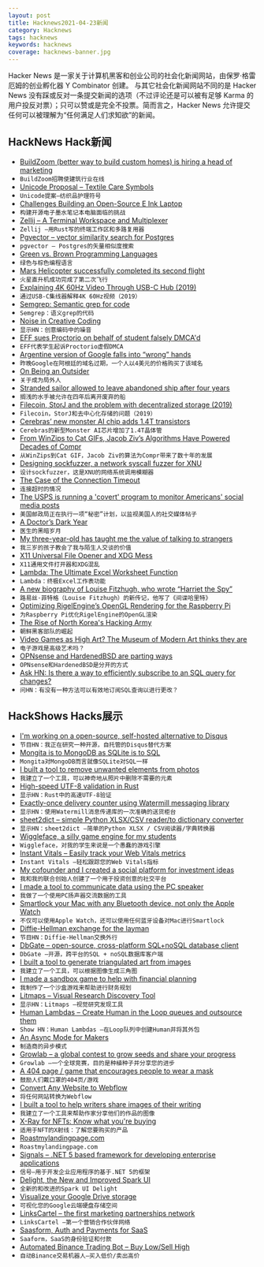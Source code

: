 ```yaml
---
layout: post
title: Hacknews2021-04-23新闻
category: Hacknews
tags: hacknews
keywords: hacknews
coverage: hacknews-banner.jpg
---
```


Hacker News 是一家关于计算机黑客和创业公司的社会化新闻网站，由保罗·格雷厄姆的创业孵化器 Y Combinator 创建。
与其它社会化新闻网站不同的是 Hacker News 没有踩或反对一条提交新闻的选项（不过评论还是可以被有足够 Karma 的用户投反对票）；只可以赞或是完全不投票。简而言之，Hacker News 允许提交任何可以被理解为“任何满足人们求知欲”的新闻。

## HackNews Hack新闻


- [BuildZoom (better way to build custom homes) is hiring a head of marketing](https://jobs.lever.co/buildzoom)
- `BuildZoom招聘使建筑行业在线`
- [Unicode Proposal – Textile Care Symbols](https://github.com/Crissov/unicode-proposals/issues/410)
- `Unicode提案–纺织品护理符号`
- [Challenges Building an Open-Source E Ink Laptop](https://alexsoto.dev/challenges-building-an-open-source-eink-laptop.html)
- `构建开源电子墨水笔记本电脑面临的挑战`
- [Zellij – A Terminal Workspace and Multiplexer](http://zellij.dev/news/beta#)
- `Zellij –用Rust写的终端工作区和多路复用器`
- [Pgvector – vector similarity search for Postgres](https://github.com/ankane/pgvector)
- `pgvector – Postgres的矢量相似度搜索`
- [Green vs. Brown Programming Languages](https://earthly.dev/blog/brown-green-language/)
- `绿色与棕色编程语言`
- [Mars Helicopter successfully completed its second flight](https://twitter.com/NASAJPL/status/1385228111323615239)
- `火星直升机成功完成了第二次飞行`
- [Explaining 4K 60Hz Video Through USB-C Hub (2019)](https://www.bigmessowires.com/2019/05/19/explaining-4k-60hz-video-through-usb-c-hub/)
- `通过USB-C集线器解释4K 60Hz视频（2019）`
- [Semgrep: Semantic grep for code](https://semgrep.dev)
- `Semgrep：语义grep的代码`
- [Noise in Creative Coding](https://varun.ca/noise/)
- `显示HN：创意编码中的噪音`
- [EFF sues Proctorio on behalf of student falsely DMCA'd](https://www.eff.org/press/releases/eff-sues-proctorio-behalf-student-it-falsely-accused-copyright-infringement-get)
- `EFF代表学生起诉Proctorio虚假DMCA`
- [Argentine version of Google falls into “wrong” hands](https://en.mercopress.com/2021/04/22/argentine-version-of-google-falls-into-wrong-hands-leading-to-search-engine-s-temporary-collapse)
- `昨晚Google在阿根廷的域名过期，一个人以4美元的价格购买了该域名`
- [On Being an Outsider](https://lithub.com/on-being-an-outsider-words-by-charles-simic-photos-romeo-alaeff/)
- `关于成为局外人`
- [Stranded sailor allowed to leave abandoned ship after four years](https://www.bbc.com/news/world-middle-east-56842506)
- `搁浅的水手被允许在四年后离开废弃的船`
- [Filecoin, StorJ and the problem with decentralized storage (2019)](https://randomoracle.wordpress.com/2019/12/07/filecoin-storj-and-the-problem-with-decentralized-storage/)
- `Filecoin，StorJ和去中心化存储的问题（2019）`
- [Cerebras’ new monster AI chip adds 1.4T transistors](https://spectrum.ieee.org/tech-talk/semiconductors/processors/cerebras-giant-ai-chip-now-has-a-trillions-more-transistors)
- `Cerebras的新型Monster AI芯片增加了1.4T晶体管`
- [From WinZips to Cat GIFs, Jacob Ziv’s Algorithms Have Powered Decades of Compr](https://spectrum.ieee.org/geek-life/profiles/from-winzips-to-cat-gifs-jacob-zivs-algorithms-have-powered-decades-of-compression)
- `从WinZips到Cat GIF，Jacob Ziv的算法为Compr带来了数十年的发展`
- [Designing sockfuzzer, a network syscall fuzzer for XNU](https://googleprojectzero.blogspot.com/2021/04/designing-sockfuzzer-network-syscall.html)
- `设计sockfuzzer，这是XNU的网络系统调用模糊器`
- [The Case of the Connection Timeout](https://mysteries.wizardzines.com/connection-timeout.html)
- `连接超时的情况`
- [The USPS is running a 'covert' program to monitor Americans' social media posts](https://news.yahoo.com/the-postal-service-is-running-a-running-a-covert-operations-program-that-monitors-americans-social-media-posts-160022919.html)
- `美国邮政局正在执行一项“秘密”计划，以监视美国人的社交媒体帖子`
- [A Doctor’s Dark Year](https://www.newyorker.com/science/medical-dispatch/a-doctors-dark-year)
- `医生的黑暗岁月`
- [My three-year-old has taught me the value of talking to strangers](https://www.economist.com/1843/2021/04/20/my-three-year-old-has-taught-me-the-value-of-talking-to-strangers)
- `我三岁的孩子教会了我与陌生人交谈的价值`
- [X11 Universal File Opener and XDG Mess](https://vermaden.wordpress.com/2021/04/22/freebsd-desktop-part-24-configuration-universal-file-opener/)
- `X11通用文件打开器和XDG混乱`
- [Lambda: The Ultimate Excel Worksheet Function](https://www.microsoft.com/en-us/research/blog/lambda-the-ultimatae-excel-worksheet-function/)
- `Lambda：终极Excel工作表功能`
- [A new biography of Louise Fitzhugh, who wrote “Harriet the Spy”](https://www.publicbooks.org/when-the-writing-takes-over-the-writer/)
- `路易丝·菲特格（Louise Fitzhugh）的新传记，他写了《间谍哈里特》`
- [Optimizing RigelEngine’s OpenGL Rendering for the Raspberry Pi](https://lethalguitar.wordpress.com/2021/04/22/optimizing-rigelengines-opengl-rendering-for-the-raspberry-pi/)
- `为Raspberry Pi优化RigelEngine的OpenGL渲染`
- [The Rise of North Korea's Hacking Army](https://www.newyorker.com/magazine/2021/04/26/the-incredible-rise-of-north-koreas-hacking-army)
- `朝鲜黑客部队的崛起`
- [Video Games as High Art? The Museum of Modern Art thinks they are](http://doomlaser.com/videogames-as-high-art/?hn)
- `电子游戏是高级艺术吗？`
- [OPNsense and HardenedBSD are parting ways](https://forum.opnsense.org/index.php?topic=22761.msg108313#msg108313)
- `OPNsense和HardenedBSD是分开的方式`
- [Ask HN: Is there a way to efficiently subscribe to an SQL query for changes?](item?id=26901352)
- `问HN：有没有一种方法可以有效地订阅SQL查询以进行更改？`


## HackShows Hacks展示

- [ I'm working on a open-source, self-hosted alternative to Disqus](https://cusdis.com)
- `节目HN：我正在研究一种开源，自托管的Disqus替代方案`
- [ Mongita is to MongoDB as SQLite is to SQL](https://github.com/scottrogowski/mongita)
- `Mongita对MongoDB而言就像SQLite对SQL一样`
- [ I built a tool to remove unwanted elements from photos](https://www.cutout.pro/imageRetouch.html)
- `我建立了一个工具，可以神奇地从照片中删除不需要的元素`
- [ High-speed UTF-8 validation in Rust](https://github.com/rusticstuff/simdutf8)
- `显示HN：Rust中的高速UTF-8验证`
- [ Exactly-once delivery counter using Watermill messaging library](https://github.com/ThreeDotsLabs/watermill/tree/exactly-once-delivery-example/_examples/real-world-examples/exactly-once-delivery-counter)
- `显示HN：使用Watermill消息传递库的一次准确的送货柜台`
- [ sheet2dict – simple Python XLSX/CSV reader/to dictionary converter](https://github.com/Pytlicek/sheet2dict)
- `显示HN：sheet2dict –简单的Python XLSX / CSV阅读器/字典转换器`
- [ Wiggleface, a silly game engine for my students](https://github.com/AZHenley/wiggleface)
- `Wiggleface，对我的学生来说是一个愚蠢的游戏引擎`
- [ Instant Vitals – Easily track your Web Vitals metrics](https://vitals.dev/)
- `Instant Vitals –轻松跟踪您的Web Vitals指标`
- [ My cofounder and I created a social platform for investment ideas](https://info.utradea.com/feed)
- `我和我的联合创始人创建了一个用于投资创意的社交平台`
- [ I made a tool to communicate data using the PC speaker](https://github.com/ggerganov/ggwave/tree/master/examples/r2t2)
- `我做了一个使用PC扬声器交流数据的工具`
- [ Smartlock your Mac with any Bluetooth device, not only the Apple Watch](https://gadgetish.com/osx.html)
- `不仅可以使用Apple Watch，还可以使用任何蓝牙设备对Mac进行Smartlock`
- [ Diffie-Hellman exchange for the layman](https://borisreitman.com/privacy.html)
- `节目HN：Diffie-Hellman交换外行`
- [ DbGate – open-source, cross-platform SQL+noSQL database client](https://dbgate.org/)
- `DbGate –开源，跨平台的SQL + noSQL数据库客户端`
- [ I built a tool to generate triangulated art from images](https://github.com/RH12503/Triangula)
- `我建立了一个工具，可以根据图像生成三角图`
- [ I made a sandbox game to help with financial planning](https://simulator.money/)
- `我制作了一个沙盒游戏来帮助进行财务规划`
- [ Litmaps – Visual Research Discovery Tool](https://app.litmaps.co)
- `显示HN：Litmaps –视觉研究发现工具`
- [ Human Lambdas – Create Human in the Loop queues and outsource them](https://humanlambdas.com/)
- `Show HN：Human Lambdas –在Loop队列中创建Human并将其外包`
- [ An Async Mode for Makers](https://www.supernormal.com)
- `制造商的异步模式`
- [ Growlab – a global contest to grow seeds and share your progress](https://github.com/alexellis/growlab)
- `Growlab –一个全球竞赛，目的是种植种子并分享您的进步`
- [ A 404 page / game that encourages people to wear a mask](item?id=26901205)
- `鼓励人们戴口罩的404页/游戏`
- [ Convert Any Website to Webflow](https://flowgenius.co)
- `将任何网站转换为Webflow`
- [ I built a tool to help writers share images of their writing](https://typeshare.co/)
- `我建立了一个工具来帮助作家分享他们的作品的图像`
- [ X-Ray for NFTs: Know what you're buying](https://chrome.google.com/webstore/detail/nifty-scanner/eoepooeledpjaoehhokhalpmlmjbedhe)
- `适用于NFT的X射线：了解您要购买的产品`
- [ Roastmylandingpage.com](https://www.roastmylandingpage.com/)
- `Roastmylandingpage.com`
- [ Signals – .NET 5 based framework for developing enterprise applications](https://github.com/EmitKnowledge/Signals)
- `信号–用于开发企业应用程序的基于.NET 5的框架`
- [ Delight, the New and Improved Spark UI](https://www.datamechanics.co/blog-post/delight-the-new-improved-spark-ui-spark-history-server-is-now-ga)
- `全新的和改进的Spark UI Delight`
- [ Visualize your Google Drive storage](https://drivestats.io)
- `可视化您的Google云端硬盘存储空间`
- [ LinksCartel – the first marketing partnerships network](https://linkscartel.com/)
- `LinksCartel –第一个营销合作伙伴网络`
- [ Saasform, Auth and Payments for SaaS](https://github.com/saasform/saasform)
- `Saaform，SaaS的身份验证和付款`
- [ Automated Binance Trading Bot – Buy Low/Sell High](https://github.com/chrisleekr/binance-trading-bot)
- `自动Binance交易机器人–买入低价/卖出高价`

